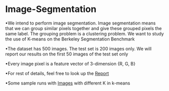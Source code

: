 # Image-Segmentation

•We intend to perform image segmentation. Image segmentation means that we can
group similar pixels together and give these grouped pixels the same label. The
grouping problem is a clustering problem. We want to study the use of K-means on
the Berkeley Segmentation Benchmark

•The dataset has 500 images. The test set is 200 images only. We will
report our results on the first 50 images of the test set only

•Every image pixel is a feature vector of 3-dimension {R, G, B}

•For rest of details, feel free to look up the [Report](https://docs.google.com/document/d/16nAXltCpGguKmcfTnipZ3710YGLAKKxbxFFp4J5BSh8/edit?usp=sharing)

•Some sample runs with [Images](https://drive.google.com/drive/folders/1iM02OPBUUg4jNN-UsmhFpEVUOU89WzS8) with different K in k-means
